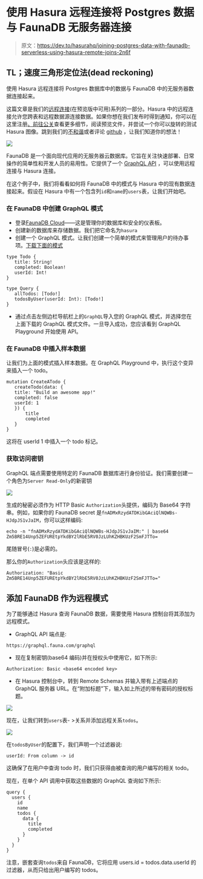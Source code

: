 # 使用 Hasura 远程连接将 Postgres 数据与 FaunaDB 无服务器连接

> 原文：<https://dev.to/hasurahq/joining-postgres-data-with-faunadb-serverless-using-hasura-remote-joins-2n6f>

## TL；速度三角形定位法(dead reckoning)

使用 Hasura 远程连接将 Postgres 数据库中的数据与 FaunaDB 中的无服务器数据连接起来。

这篇文章是我们的[远程连接](https://blog.hasura.io/remote-joins-a-graphql-api-to-join-database-and-other-data-sources/)(在预览版中可用)系列的一部分。Hasura 中的远程连接允许您跨表和远程数据源连接数据。如果你想在我们发布时得到通知，你可以在这里注册[。前往](https://hasura.io/remote-joins)[公关](https://github.com/hasura/graphql-engine/pull/2395)查看更多细节，阅读预览文件，并尝试一个你可以旋转的测试 Hasura 图像。跳到我们的[不和谐](https://discord.gg/hasura)或者评论 [github](https://github.com/hasura/graphql-engine) ，让我们知道你的想法！

[![](img/1589ee2c8025e6588ea817c00ede2eb3.png)](https://res.cloudinary.com/practicaldev/image/fetch/s--Jvnl1POe--/c_limit%2Cf_auto%2Cfl_progressive%2Cq_auto%2Cw_880/https://blog.hasura.io/conteimg/2019/08/faunadb-banner.png)

FaunaDB 是一个面向现代应用的无服务器云数据库。它旨在关注快速部署、日常操作的简单性和开发人员的易用性。它提供了一个 [GraphQL API](https://docs.fauna.com/fauna/current/start/graphql) ，可以使用远程连接与 Hasura 连接。

在这个例子中，我们将看看如何将 FaunaDB 中的模式与 Hasura 中的现有数据连接起来。假设在 Hasura 中有一个包含列`id`和`name`的`users`表，让我们开始吧。

### 在 FaunaDB 中创建 GraphQL 模式

*   登录[FaunaDB Cloud](https://dashboard.fauna.com/accounts/login)——这是管理你的数据库和安全的仪表板。
*   创建新的数据库来存储数据。我们把它命名为`hasura`
*   创建一个 GraphQL 模式。让我们创建一个简单的模式来管理用户的待办事项。[下载下面的模式](https://graphql-engine-cdn.hasura.io/assets/blog/schema.gql)

```
type Todo {
   title: String!
   completed: Boolean!
   userId: Int!
}

type Query {
   allTodos: [Todo!]
   todosByUser(userId: Int): [Todo!]
} 
```

*   通过点击左侧边栏导航栏上的`GraphQL`导入您的 GraphQL 模式，并选择您在上面下载的 GraphQL 模式文件。一旦导入成功，您应该看到 GraphQL Playground 开始使用 API。

### 在 FaunaDB 中插入样本数据

让我们为上面的模式插入样本数据。在 GraphQL Playground 中，执行这个变异来插入一个 todo。

```
mutation CreateATodo {
   createTodo(data: {
   title: "Build an awesome app!"
   completed: false
   userId: 1
   }) {
       title
       completed
   }
} 
```

这将在 userId 1 中插入一个 todo 标记。

### 获取访问密钥

GraphQL 端点需要使用特定的 FaunaDB 数据库进行身份验证。我们需要创建一个角色为`Server Read-Only`的新密钥

[![](img/e7b5412f01f283416d3ddf0e95283627.png)](https://res.cloudinary.com/practicaldev/image/fetch/s--Kmnjh_Tn--/c_limit%2Cf_auto%2Cfl_progressive%2Cq_auto%2Cw_880/https://blog.hasura.io/conteimg/2019/08/create-faunadb-key.png)

生成的秘密必须作为 HTTP Basic `Authorization`头提供，编码为 Base64 字符串。例如，如果你的 FaunaDB secret 是`fnADMxRzydATDKibGAciQlNQWBs-HJdpJS1vJaIM`，你可以这样编码:

```
echo -n "fnADMxRzydATDKibGAciQlNQWBs-HJdpJS1vJaIM:" | base64
Zm5BRE14Unp5ZEFUREtpYkdBY2lRbE5RV0JzLUhKZHBKUzF2SmFJTTo= 
```

尾随冒号(`:`)是必需的。

那么你的`Authorization`头应该是这样的:

```
Authorization: "Basic Zm5BRE14Unp5ZEFUREtpYkdBY2lRbE5RV0JzLUhKZHBKUzF2SmFJTTo=" 
```

## 添加 FaunaDB 作为远程模式

为了能够通过 Hasura 查询 FaunaDB 数据，需要使用 Hasura 控制台将其添加为远程模式。

*   GraphQL API 端点是:

```
https://graphql.fauna.com/graphql 
```

*   现在复制密钥(base64 编码)并在授权头中使用它，如下所示:

```
Authorization: Basic <base64 encoded key> 
```

*   在 Hasura 控制台中，转到 Remote Schemas 并输入带有上述端点的 GraphQL 服务器 URL。在“附加标题”下，输入如上所述的带有密码的授权标题。

[![](img/a371e06f98e225575aa6b4da53ebe23d.png)](https://res.cloudinary.com/practicaldev/image/fetch/s--kCEVug0T--/c_limit%2Cf_auto%2Cfl_progressive%2Cq_auto%2Cw_880/https://blog.hasura.io/conteimg/2019/08/add-remote-schema-faunadb.png)

现在，让我们转到`users`表- >关系并添加远程关系`todos`。

[![](img/c19bea4236e83412b1a1523b0de04825.png)](https://res.cloudinary.com/practicaldev/image/fetch/s--aUomO9UD--/c_limit%2Cf_auto%2Cfl_progressive%2Cq_auto%2Cw_880/https://blog.hasura.io/conteimg/2019/08/remote-relationship-faunadb.png)

在`todosByUser`的配置下，我们声明一个过滤器说:

```
userId: From column -> id 
```

这确保了在用户中查询 todo 时，我们只获得由被查询的用户编写的相关 todo。

现在，在单个 API 调用中获取这些数据的 GraphQL 查询如下所示:

```
query {
  users {
    id
    name
    todos {
      data {
        title
        completed
      }
    }
  }
} 
```

注意，嵌套查询`todos`来自 FaunaDB，它将应用 users.id = todos.data.userId 的过滤器，从而只给出用户编写的 todos。